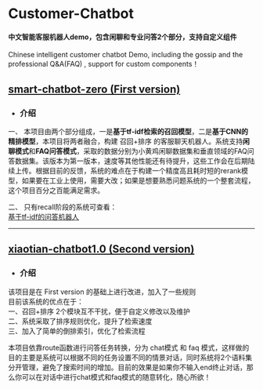 # Customer-Chatbot
#### 中文智能客服机器人demo，包含闲聊和专业问答2个部分，支持自定义组件  
Chinese intelligent customer chatbot Demo, including the gossip and the professional Q&amp;A(FAQ) , support for custom components！

## [smart-chatbot-zero (First version)](https://github.com/WenRichard/Customer-Chatbot/tree/master/smart-chatbot-zero)     
- ### 介绍
一、 本项目由两个部分组成，一是**基于tf-idf检索的召回模型**，二是**基于CNN的精排模型**，本项目将两者融合，构建 召回+排序 的客服聊天机器人。系统支持**闲聊模式**和**FAQ问答模式**，采取的数据分别为小黄鸡闲聊数据集和垂直领域的FAQ问答数据集。该版本为第一版本，速度等其他性能还有待提升，这些工作会在后期陆续上传。根据目前的反馈，系统的难点在于构建一个精度高且耗时短的rerank模型，如果要在工业上使用，需要大改；如果是想要熟悉问题系统的一个整套流程，这个项目百分之百能满足需求。  
  
二、 只有recall阶段的系统可查看：  
[基于tf-idf的问答机器人](https://github.com/WenRichard/QAmodel-for-Retrievalchatbot/tree/master/QAdemo_base1)

-------------------------------------------------
## [xiaotian-chatbot1.0 (Second version)](https://github.com/WenRichard/Customer-Chatbot/tree/master/xiaotian-chatbot1.0) 
- ### 介绍
该项目是在 First version 的基础上进行改进，加入了一些规则  
目前该系统的优点在于：  
一、召回+排序 2个模块互不干扰，便于自定义修改以及维护    
二、系统采取了排序规则优化，提升了检索速度  
三、加入了简单的倒排索引，优化了检索流程  
  
本项目依靠route函数进行问答任务转换，分为 chat模式 和 faq 模式，这样做的目的主要是系统可以根据不同的任务设置不同的情景对话，同时系统将2个语料集分开管理，避免了搜索时间的增加。目前的效果是如果你不输入end终止对话，那么你可以在对话中进行chat模式和faq模式的随意转化，随心所欲！

